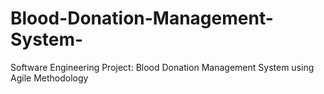 # Blood-Donation-Management-System-
Software Engineering Project: Blood Donation Management System using Agile Methodology
